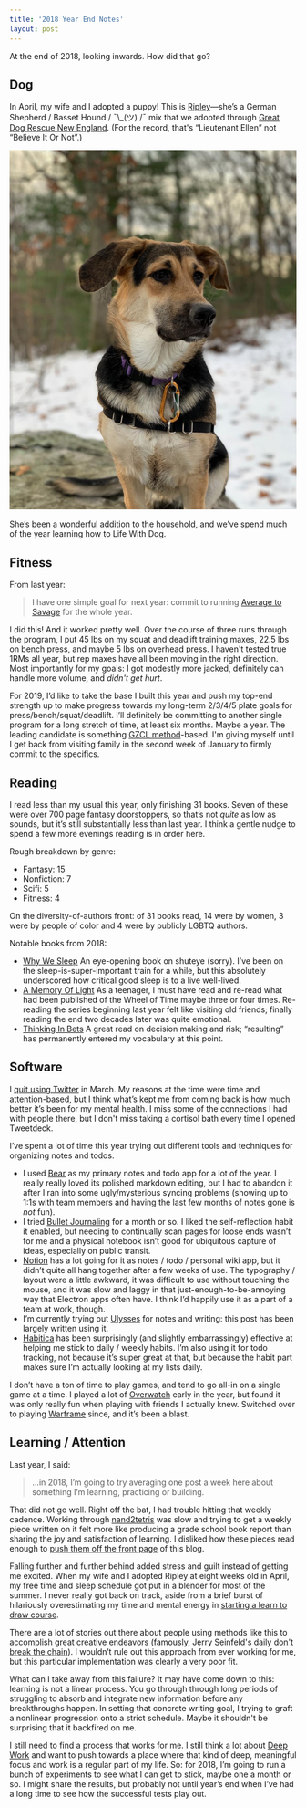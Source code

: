 ```yaml
---
title: '2018 Year End Notes'
layout: post
---
```


At the end of 2018, looking inwards. How did that go?

## Dog
In April, my wife and I adopted a puppy! This is [Ripley](https://www.instagram.com/ripleyromps/)—she’s a German Shepherd / Basset Hound / ¯\\_(ツ) /¯ mix that we adopted through [Great Dog Rescue New England](https://www.gdrne.com/). (For the record, that's “Lieutenant Ellen” not “Believe It Or Not”.)

![](/images/ripley-winter.png)
 
She’s been a wonderful addition to the household, and we’ve spend much of the year learning how to Life With Dog.

## Fitness
From last year:
> I have one simple goal for next year: commit to running [Average to Savage](https://www.strongerbyscience.com/training-toolkit/) for the whole year.

I did this! And it worked pretty well. Over the course of three runs through the program, I put 45 lbs on my squat and deadlift training maxes, 22.5 lbs on bench press, and maybe 5 lbs on overhead press. I haven't tested true 1RMs all year, but rep maxes have all been moving in the right direction. Most importantly for my goals: I got modestly more jacked, definitely can handle more volume, and _didn't get hurt_. 

For 2019, I’d like to take the base I built this year and push my top-end strength up to make progress towards my long-term 2/3/4/5 plate goals for press/bench/squat/deadlift. I’ll definitely be committing to another single program for a long stretch of time, at least six months. Maybe a year. The leading candidate is something [GZCL method](http://swoleateveryheight.blogspot.com/2014/07/the-gzcl-method-simplified_13.html)-based. I'm giving myself until I get back from visiting family in the second week of January to firmly commit to the specifics.

## Reading
I read less than my usual this year, only finishing 31 books. Seven of these were over 700 page fantasy doorstoppers, so that’s not *quite* as low as sounds, but it’s still substantially less than last year. I think a gentle nudge to spend a few more evenings reading is in order here.

Rough breakdown by genre:
- Fantasy: 15
- Nonfiction: 7
- Scifi: 5
- Fitness: 4

On the diversity-of-authors front: of 31 books read, 14 were by women, 3 were by people of color and 4 were by publicly LGBTQ authors.

Notable books from 2018:
- [Why We Sleep](https://www.goodreads.com/book/show/34466963-why-we-sleep) An eye-opening book on shuteye (sorry). I’ve been on the sleep-is-super-important train for a while, but this absolutely underscored how critical good sleep is to a live well-lived.
- [A Memory Of Light](om/book/show/7743175-a-memory-of-light) As a teenager, I must have read and re-read what had been published of the Wheel of Time maybe three or four times. Re-reading the series beginning last year felt like visiting old friends; finally reading the end two decades later was quite emotional.
- [Thinking In Bets](https://www.goodreads.com/book/show/35957157-thinking-in-bets) A great read on decision making and risk; “resulting” has permanently entered my vocabulary at this point.

## Software
I [quit using Twitter](https://twitter.com/thegreatape/status/972995638794358784) in March. My reasons at the time were time and attention-based, but I think what’s kept me from coming back is how much better it’s been for my mental health. I miss some of the connections I had with people there, but I don't miss taking a cortisol bath every time I opened Tweetdeck.

I’ve spent a lot of time this year trying out different tools and techniques for organizing notes and todos. 
- I used [Bear](https://bear.app/) as my primary notes and todo app for a lot of the year. I really really loved its polished markdown editing, but I had to abandon it after I ran into some ugly/mysterious syncing problems (showing up to 1:1s with team members and having the last few months of notes gone is *not* fun).
- I tried [Bullet Journaling](https://bulletjournal.com/) for a month or so. I liked the self-reflection habit it enabled, but needing to continually scan pages for loose ends wasn’t for me and a physical notebook isn’t good for ubiquitous capture of ideas, especially on public transit.
- [Notion](https://notion.so) has a lot going for it as notes / todo / personal wiki app, but it didn’t quite all hang together after a few weeks of use. The typography / layout were a little awkward, it was difficult to use without touching the mouse, and it was slow and laggy in that just-enough-to-be-annoying way that Electron apps often have. I think I’d happily use it as a part of a team at work, though. 
- I’m currently trying out [Ulysses](https://ulysses.app/) for notes and writing: this post has been largely written using it.
- [Habitica](https://habitica.com) has been surprisingly (and slightly embarrassingly) effective at helping me stick to daily / weekly habits. I’m also using it for todo tracking, not because it’s super great at that, but because the habit part makes sure I’m actually looking at my lists daily.

I don’t have a ton of time to play games, and tend to go all-in on a single game at a time. I played a lot of [Overwatch](https://playoverwatch.com/) early in the year, but found it was only really fun when playing with friends I actually knew. Switched over to playing [Warframe](https://www.warframe.com/) since, and it’s been a blast. 

## Learning / Attention
Last year, I said:
> ...in 2018, I’m going to try averaging one post a week here about something I’m learning, practicing or building.

That did not go well. Right off the bat, I had trouble hitting that weekly cadence. Working through [nand2tetris](https://www.nand2tetris.org/) was slow and trying to get a weekly piece written on it felt more like producing a grade school book report than sharing the joy and satisfaction of learning. I disliked how these pieces read enough to [push them off the front page](https://thegreata.pe/logbook/) of this blog.

Falling further and further behind added stress and guilt instead of getting me excited. When my wife and I adopted Ripley at eight weeks old in April, my free time and sleep schedule got put in a blender for most of the summer. I never really got back on track, aside from a brief burst of hilariously overestimating my time and mental energy in [starting a learn to draw course](https://thegreata.pe/logbooks/2018-06-24-15/).

There are a lot of stories out there about people using methods like this to accomplish great creative endeavors (famously, Jerry Seinfeld's daily [don't break the chain](https://www.writersstore.com/dont-break-the-chain-jerry-seinfeld/)). I wouldn’t rule out this approach from ever working for me, but this particular implementation was clearly a very poor fit.

What can I take away from this failure? It may have come down to this: learning is not a linear process. You go through through long periods of struggling to absorb and integrate new information before any breakthroughs happen. In setting that concrete writing goal, I trying to graft a nonlinear progression onto a strict schedule. Maybe it shouldn't be surprising that it backfired on me.

I still need to find a process that works for me. I still think a lot about [Deep Work](http://calnewport.com/books/deep-work/) and want to push towards a place where that kind of deep, meaningful focus and work is a regular part of my life. So: for 2018, I’m going to run a bunch of experiments to see what I can get to stick, maybe one a month or so. I might share the results, but probably not until year’s end when I’ve had a long time to see how the successful tests play out.
